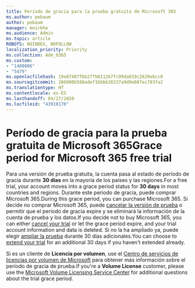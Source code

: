 ```yaml
---
title: Período de gracia para la prueba gratuita de Microsoft 365
ms.author: pebaum
author: pebaum
manager: mnirkhe
ms.audience: Admin
ms.topic: article
ROBOTS: NOINDEX, NOFOLLOW
localization_priority: Priority
ms.collection: Adm_O365
ms.custom:
- "1400006"
- "5479"
ms.openlocfilehash: 19e87487fbb27fb811267fc99da819c2620ebcc0
ms.sourcegitcommit: 286000b588adef1bbbb28337a9d9e087ec783fa2
ms.translationtype: HT
ms.contentlocale: es-ES
ms.lasthandoff: 04/27/2020
ms.locfileid: "43910170"
---
```

# <a name="grace-period-for-microsoft-365-free-trial"></a><span data-ttu-id="73741-102">Período de gracia para la prueba gratuita de Microsoft 365</span><span class="sxs-lookup"><span data-stu-id="73741-102">Grace period for Microsoft 365 free trial</span></span>

<span data-ttu-id="73741-103">Para una versión de prueba gratuita, la cuenta pasa al estado de período de gracia durante **30 días** en la mayoría de los países y las regiones.</span><span class="sxs-lookup"><span data-stu-id="73741-103">For a free trial, your account moves into a grace period status for **30 days** in most countries and regions.</span></span> <span data-ttu-id="73741-104">Durante este periodo de gracia, puede comprar Microsoft 365.</span><span class="sxs-lookup"><span data-stu-id="73741-104">During this grace period, you can purchase Microsoft 365.</span></span> <span data-ttu-id="73741-105">Si decide no comprar Microsoft 365, puede [cancelar la versión de prueba](https://docs.microsoft.com/microsoft-365/commerce/subscriptions/cancel-your-subscription?view=o365-worldwide) o permitir que el período de gracia expire y se eliminará la información de la cuenta de prueba y los datos.</span><span class="sxs-lookup"><span data-stu-id="73741-105">If you decide not to buy Microsoft 365, you can either [cancel your trial](https://docs.microsoft.com/microsoft-365/commerce/subscriptions/cancel-your-subscription?view=o365-worldwide) or let the grace period expire, and your trial account information and data is deleted.</span></span> <span data-ttu-id="73741-106">Si no la ha ampliado ya, puede elegir [ampliar la prueba](https://docs.microsoft.com/microsoft-365/commerce/extend-your-trial) durante 30 días adicionales.</span><span class="sxs-lookup"><span data-stu-id="73741-106">You can choose to [extend your trial](https://docs.microsoft.com/microsoft-365/commerce/extend-your-trial) for an additional 30 days if you haven't extended already.</span></span>

<span data-ttu-id="73741-107">Si es un cliente de **Licencia por volumen**, use el [Centro de servicios de licencias por volumen de Microsoft](https://support.microsoft.com/help/4471406/how-to-contact-the-microsoft-volume-licensing-service-center) para obtener más información sobre el período de gracia de prueba.</span><span class="sxs-lookup"><span data-stu-id="73741-107">If you're a **Volume License** customer, please use the [Microsoft Volume Licensing Service Center](https://support.microsoft.com/help/4471406/how-to-contact-the-microsoft-volume-licensing-service-center) for additional questions about the trial grace period.</span></span>

